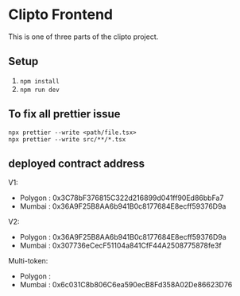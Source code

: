 # Clipto Frontend

This is one of three parts of the clipto project.

## Setup

1.  `npm install`
2.  `npm run dev`

## To fix all prettier issue

```
npx prettier --write <path/file.tsx>
npx prettier --write src/**/*.tsx
```

## deployed contract address

V1:

- Polygon : 0x3C78bF376815C322d216899d041ff90Ed86bbFa7
- Mumbai : 0x36A9F25B8AA6b941B0c8177684E8ecff59376D9a

V2:

- Polygon : 0x36A9F25B8AA6b941B0c8177684E8ecff59376D9a
- Mumbai : 0x307736eCecF51104a841CfF44A2508775878fe3f

Multi-token:

- Polygon :
- Mumbai : 0x6c031C8b806C6ea590ecB8Fd358A02De86623D76
